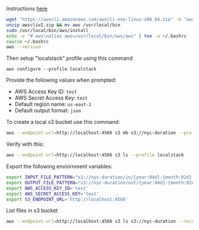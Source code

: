 Instructions [here](https://docs.aws.amazon.com/cli/latest/userguide/getting-started-install.html)

```bash
wget "https://awscli.amazonaws.com/awscli-exe-linux-x86_64.zip" -O "awscliv2.zip"
unzip awscliv2.zip && mv aws /usr/local/bin
sudo /usr/local/bin/aws/install
echo -e "# aws\nalias aws=/usr/local/bin/aws/aws" | tee -a ~/.bashrc
source ~/.bashrc
aws --version
```

Then setup "localstack" profile using this command

```
aws configure --profile localstack
```

Provide the following values when prompted:

* AWS Access Key ID: `test`
* AWS Secret Access Key: `test`
* Default region name: `us-east-1`
* Default output format: `json`

To create a local s3 bucket use this command:

```bash
aws --endpoint-url=http://localhost:4566 s3 mb s3://nyc-duration --profile localstack
```

Verify with this:

```bash
aws --endpoint-url=http://localhost:4566 s3 ls --profile localstack
```

Export the following enviornment variables:

```bash
export INPUT_FILE_PATTERN="s3://nyc-duration/in/{year:04d}-{month:02d}.parquet"
export OUTPUT_FILE_PATTERN="s3://nyc-duration/out/{year:04d}-{month:02d}.parquet"
export AWS_ACCESS_KEY_ID='test'
export AWS_SECRET_ACCESS_KEY='test'
export S3_ENDPOINT_URL='http://localhost:4566'
```

List files in s3 bucket 

```bash
aws --endpoint-url=http://localhost:4566 s3 ls s3://nyc-duration --recursive --human-readable --summarize
```